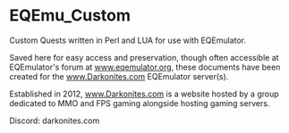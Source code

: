# EQEmu_Custom
Custom Quests written in Perl and LUA for use with EQEmulator.

Saved here for easy access and preservation, though often accessible at EQEmulator's forum at www.eqemulator.org, these documents have been created for the www.Darkonites.com EQEmulator server(s).

Established in 2012, www.Darkonites.com is a website hosted by a group dedicated to MMO and FPS gaming alongside hosting gaming servers.

Discord: darkonites.com
